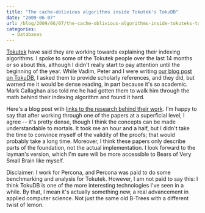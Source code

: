 ```yaml
---
title: "The cache-oblivious algorithms inside Tokutek's TokuDB"
date: "2009-06-07"
url: /blog/2009/06/07/the-cache-oblivious-algorithms-inside-tokuteks-tokudb/
categories:
  - Databases
---
```

[Tokutek](http://www.tokutek.com/) have said they are working towards explaining their indexing algorithms. I spoke to some of the Tokutek people over the last 14 months or so about this, although I didn't really start to pay attention until the beginning of the year. While Vadim, Peter and I were writing [our blog post on TokuDB](http://www.mysqlperformanceblog.com/2009/04/28/detailed-review-of-tokutek-storage-engine/), I asked them to provide scholarly references, and they did, but warned me it would be dense reading, in part because it's so academic. Mark Callaghan also told me he had gotten them to walk him through the math behind their indexing algorithm and found it hard.

Here's a blog post with [links to the research behind their work](http://tokutek.com/category/tokuview/publications_related_to_fractal_tree_indexing/). I'm happy to say that after working through one of the papers at a superficial level, I agree -- it's pretty dense, though I think the concepts can be made understandable to mortals. It took me an hour and a half, but I didn't take the time to convince myself of the validity of the proofs; that would probably take a long time. Moreover, I think these papers only describe parts of the foundation, not the actual implementation. I look forward to the layman's version, which I'm sure will be more accessible to Bears of Very Small Brain like myself.

Disclaimer: I work for Percona, and Percona was paid to do some benchmarking and analysis for Tokutek. However, I am not paid to say this: I think TokuDB is one of the more interesting technologies I've seen in a while. By that, I mean it's actually something new, a real advancement in applied computer science. Not just the same old B-Trees with a different twist of lemon.


